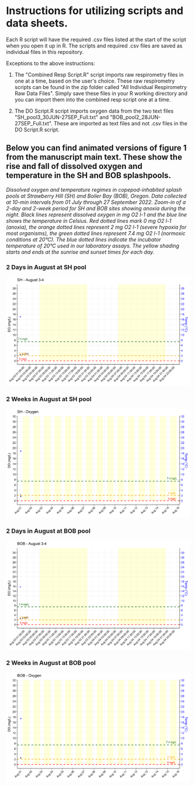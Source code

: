 # Instructions for utilizing scripts and data sheets. 

Each R script will have the required .csv files listed at the start of the script when you open it up in R. The scripts and required .csv files are saved as individual files in this repository. 

Exceptions to the above instructions: 
1) The "Combined Resp Script.R" script imports raw respirometry files in one at a time, based on the user's choice. 
These raw respirometry scripts can be found in the zip folder called "All Individual Respirometry Raw Data Files". Simply save these files in your R working directory and you can import them into the combined resp script one at a time.

2) The DO Script.R script imports oxygen data from the two text files "SH_pool3_30JUN-27SEP_Full.txt" and "BOB_pool2_28JUN-27SEP_Full.txt". These are imported as text files and not .csv files in the DO Script.R script. 





## Below you can find animated versions of figure 1 from the manuscript main text. These show the rise and fall of dissolved oxygen and temperature in the SH and BOB splashpools. 
*Dissolved oxygen and temperature regimes in copepod-inhabited splash pools at Strawberry Hill (SH) and Boiler Bay (BOB), Oregon. Data collected at 10-min intervals from 01 July through 27 September 2022. Zoom-in of a 2-day and 2-week period for SH and BOB sites showing anoxia during the night. Black lines represent dissolved oxygen in mg O2 l-1 and the blue line shows the temperature in Celsius. Red dotted lines mark 0 mg O2 l-1 (anoxia), the orange dotted lines represent 2 mg O2 l-1 (severe hypoxia for most organisms), the green dotted lines represent 7.4 mg O2 l-1 (normoxic conditions at 20°C). The blue dotted lines indicate the incubator temperature of 20°C used in our laboratory assays. The yellow shading starts and ends at the sunrise and sunset times for each day.*

### 2 Days in August at SH pool
![](https://github.com/mjp0044/Intertidal-copepod-Tigriopus-californicus-displays-multilevel-variation-in-tolerance-to-extended-bou/blob/main/animated_figures/DO%20Animation%202%20days%20in%20August%20for%20SH.gif)

### 2 Weeks in August at SH pool
![](https://github.com/mjp0044/Intertidal-copepod-Tigriopus-californicus-displays-multilevel-variation-in-tolerance-to-extended-bou/blob/main/animated_figures/DO%20Animation%202%20weeks%20in%20August%20for%20SH.gif)

### 2 Days in August at BOB pool
![](https://github.com/mjp0044/Intertidal-copepod-Tigriopus-californicus-displays-multilevel-variation-in-tolerance-to-extended-bou/blob/main/animated_figures/DO%20Animation%202%20days%20in%20August%20for%20BOB.gif)

### 2 Weeks in August at BOB pool
![](https://github.com/mjp0044/Intertidal-copepod-Tigriopus-californicus-displays-multilevel-variation-in-tolerance-to-extended-bou/blob/main/animated_figures/DO%20Animation%202%20weeks%20in%20August%20for%20BOB.gif)
